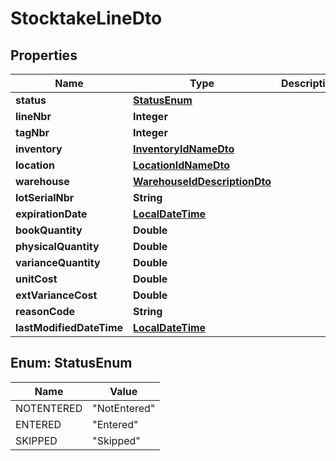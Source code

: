 
# StocktakeLineDto

## Properties
Name | Type | Description | Notes
------------ | ------------- | ------------- | -------------
**status** | [**StatusEnum**](#StatusEnum) |  |  [optional]
**lineNbr** | **Integer** |  |  [optional]
**tagNbr** | **Integer** |  |  [optional]
**inventory** | [**InventoryIdNameDto**](InventoryIdNameDto.md) |  |  [optional]
**location** | [**LocationIdNameDto**](LocationIdNameDto.md) |  |  [optional]
**warehouse** | [**WarehouseIdDescriptionDto**](WarehouseIdDescriptionDto.md) |  |  [optional]
**lotSerialNbr** | **String** |  |  [optional]
**expirationDate** | [**LocalDateTime**](LocalDateTime.md) |  |  [optional]
**bookQuantity** | **Double** |  |  [optional]
**physicalQuantity** | **Double** |  |  [optional]
**varianceQuantity** | **Double** |  |  [optional]
**unitCost** | **Double** |  |  [optional]
**extVarianceCost** | **Double** |  |  [optional]
**reasonCode** | **String** |  |  [optional]
**lastModifiedDateTime** | [**LocalDateTime**](LocalDateTime.md) |  |  [optional]


<a name="StatusEnum"></a>
## Enum: StatusEnum
Name | Value
---- | -----
NOTENTERED | &quot;NotEntered&quot;
ENTERED | &quot;Entered&quot;
SKIPPED | &quot;Skipped&quot;



